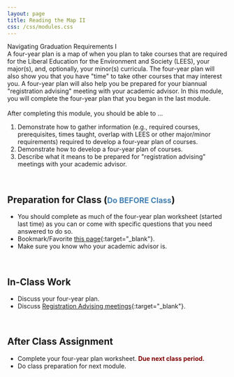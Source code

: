 ```yaml
---
layout: page
title: Reading the Map II
css: /css/modules.css
---
```


<div class="panel-group">
  <div class="panel panel-primary">
    <div class="panel-heading">Navigating Graduation Requirements I</div>
    <div class="panel-body">A four-year plan is a map of when you plan to take courses that are required for the Liberal Education for the Environment and Society (LEES), your major(s), and, optionally, your minor(s) curricula. The four-year plan will also show you that you have "time" to take other courses that may interest you. A four-year plan will also help you be prepared for your biannual "registration advising" meeting with your academic advisor. In this module, you will complete the four-year plan that you began in the last module.
<br><br>
After completing this module, you should be able to ...
<ol>
  <li>Demonstrate how to gather information (e.g., required courses, prerequisites, times taught, overlap with LEES or other major/minor requirements) required to develop a four-year plan of courses.</li>
  <li>Demonstrate how to develop a four-year plan of courses.</li>
  <li>Describe what it means to be prepared for "registration advising" meetings with your academic advisor.</li>
</ol>
    </div>
  </div>
</div>

&nbsp;

## Preparation for Class (<span style="font-size:smaller; color:SteelBlue;">Do BEFORE Class</span>)

* You should complete as much of the four-year plan worksheet (started last time) as you can or come with specific questions that you need answered to do so.
* Bookmark/Favorite [this page](https://my.northland.edu/academics/#reg-howto){:target="_blank"}.
* Make sure you know who your academic advisor is.

&nbsp;

## In-Class Work

* Discuss your four-year plan.
* Discuss [Registration Advising meetings](https://docs.google.com/presentation/d/1T1IV7vCAWLpCfDuvLsnmubMo22W-LBOcM5apTCFzHL8/edit#slide=id.gc6f73a04f_0_0){:target="_blank"}.

&nbsp;

## After Class Assignment

* Complete your four-year plan worksheet. <span style="color:Maroon; font-weight:bold;">Due next class period.</span>
* Do class preparation for next module.
